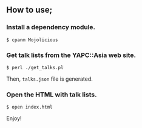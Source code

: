 ## How to use;

### Install a dependency module.

    $ cpanm Mojolicious

### Get talk lists from the YAPC::Asia web site.

    $ perl ./get_talks.pl

Then, `talks.json` file is generated.

### Open the HTML with talk lists.

    $ open index.html

Enjoy!
